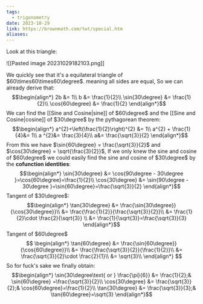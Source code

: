 ```yaml
---
tags:
  - trigonometry
date: 2023-10-29
link: https://brownmath.com/twt/special.htm
aliases:
---
```

Look at this triangle:

![[Pasted image 20231029182103.png]]

We quickly see that it's a equilateral triangle of $60\times60\times60\degree$. meaning all sides are equal, So we can already derive that:
$$\begin{align*}
2b &= 1\\
b &= \frac{1}{2}\\
\sin{30\degree} &= \frac{1}{2}\\
\cos{60\degree} &= \frac{1}{2} 
\end{align*}$$
We can find the [[Sine and Cosine|sine]] of $60\degree$ and the [[Sine and Cosine|cosine]] of $30\degree$ by the pythagorean theorem:
$$\begin{align*}
a^{2}+\left(\frac{1}{2}\right)^{2} &= 1\\
a^{2} + \frac{1}{4}&= 1\\
a ^{2}&= \frac{3}{4}\\
a&= \frac{\sqrt{3}}{2}
\end{align*}$$
From this we have $\sin{60\degree} = \frac{\sqrt{3}}{2}$ and $\cos{30\degree} = \sqrt{\frac{3}{2}}$, If we only knew the sine and cosine of $60\degree$ we could easily find the sine and cosine of $30\degree$ by the **cofunction identities**:
$$\begin{align*}
\sin{30\degree} &= \cos{90\degree - 30\degree }=\cos{60\degree}=\frac{1}{2}\\
\cos{30\degree} &= \sin{90\degree - 30\degree }=\sin{60\degree}=\frac{\sqrt{3}}{2}
\end{align*}$$
Tangent of $30\degree$:
$$\begin{align*}
\tan{30\degree} &= \frac{\sin{30\degree}}{\cos{30\degree}}\\
&= \frac{\frac{1}{2}}{\frac{\sqrt{3}}{2}}\\
&= \frac{1}{2}\cdot \frac{2}{\sqrt{3}} \\
&= \frac{1}{\sqrt{3}}=\frac{\sqrt{3}}{3}
\end{align*}$$
Tangent of $60\degree$
$$
\begin{align*}
\tan{60\degree} &= \frac{\sin{60\degree}}{\cos{60\degree}}\\
&= \frac{\frac{\sqrt{3}}{2}}{\frac{1}{2}}\\
&= \frac{\sqrt{3}}{2}\cdot \frac{2}{1}\\
&= \sqrt{3}\\
\end{align*}
$$
So for fuck's sake we finally obtain:
$$\begin{align*}
\sin{30\degree\text{ or } \frac{\pi}{6}} &= \frac{1}{2};& \sin{60\degree} =\frac{\sqrt{3}}{2}\\
\cos{30\degree} &= \frac{\sqrt{3}}{2};& \cos{60\degree}=\frac{1}{2}\\
\tan{30\degree} &= \frac{\sqrt{3}}{3};& \tan{60\degree}=\sqrt{3}
\end{align*}$$
